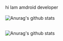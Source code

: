 hi Iam amdroid developer
<br/>
 <br/>![Anurag's github stats](https://github-readme-stats.vercel.app/api?show_icons=true&theme=radical&username=youssef2050)<br/>
 
  <br/>![Anurag's github stats](https://github-readme-stats.vercel.app/api/top-langs/?username=youssef2050&layout=compact&theme=radical)<br/>
